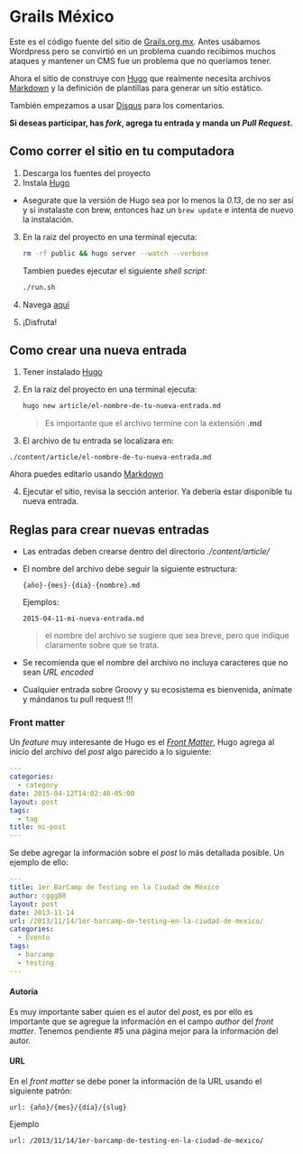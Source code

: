 # Grails México

Este es el código fuente del sitio de [Grails.org.mx][4]. Antes usábamos Wordpress pero se convirtió en un problema cuando recibimos muchos ataques y mantener un CMS fue un problema que no queríamos tener.

Ahora el sitio de construye con [Hugo][1] que realmente necesita archivos [Markdown][3] y la definición de plantillas para generar un sitio estático.

También empezamos a usar [Disqus][6] para los comentarios.

__Si deseas participar, has _fork_, agrega tu entrada y manda un _Pull Request_.__

## Como correr el sitio en tu computadora

1. Descarga los fuentes del proyecto
2. Instala [Hugo][1]
  - Asegurate que la versión de Hugo sea por lo menos la _0.13_, de no ser así y si instalaste con brew, entonces haz un `brew update` e intenta de nuevo la instalación. 
3. En la raiz del proyecto en una terminal ejecuta:

    ```bash
    rm -rf public && hugo server --watch --verbose 
    ```
    
    Tambien puedes ejecutar el siguiente _shell script_:
    
    ```bash
    ./run.sh
    ```
4. Navega [aquí][2]
5. ¡Disfruta!


## Como crear una nueva entrada
 
 1. Tener instalado [Hugo][1]
 2. En la raiz del proyecto en una terminal ejecuta:
 
 
    ```bash
    hugo new article/el-nombre-de-tu-nueva-entrada.md
    ```
    
    > Es importante que el archivo termine con la extensión __.md__
    
 3. El archivo de tu entrada se localizara en:

   ```
   ./content/article/el-nombre-de-tu-nueva-entrada.md
   ```    
   
   Ahora  puedes editarlo usando [Markdown][3]

 4. Ejecutar el sitio, revisa la sección anterior. Ya debería estar disponible tu nueva entrada.

## Reglas para crear nuevas entradas

- Las entradas deben crearse dentro del directorio  _./content/article/_
- El nombre del archivo debe seguir la siguiente estructura:

   ```
   {año}-{mes}-{dia}-{nombre}.md
   ```    
   
   Ejemplos:

   ```
   2015-04-11-mi-nueva-entrada.md
   ```   
   
   > el nombre del archivo se sugiere que sea breve, pero que indique claramente sobre que se trata.

- Se recomienda que el nombre del archivo no incluya caracteres que no sean _URL encoded_
- Cualquier entrada sobre Groovy y su ecosistema es bienvenida, anímate y mándanos tu pull request !!!

### Front matter

Un _feature_ muy interesante de Hugo es el [_Front Matter_][5], Hugo agrega al inicio del archivo del _post_ algo parecido a lo siguiente:


  ```yaml
  ---
  categories:
    - category
  date: 2015-04-12T14:02:40-05:00
  layout: post
  tags:
    - tag
  title: mi-post
  ---
  ```
  
Se debe agregar la información sobre el _post_ lo más detallada posible. Un ejemplo de ello:

  ```yaml
  ---
  title: 1er BarCamp de Testing en la Ciudad de México
  author: cggg88
  layout: post
  date: 2013-11-14
  url: /2013/11/14/1er-barcamp-de-testing-en-la-ciudad-de-mexico/
  categories:
    - Evento
  tags:
    - barcamp
    - testing
  ---
  ```

#### Autoría

Es muy importante saber quien es el autor del _post_, es por ello es importante que se agregue la información en el campo _author_ del _front matter_. Tenemos pendiente #5 una página mejor para la información del autor.


#### URL

En el _front matter_ se debe poner la información de la URL usando el siguiente patrón:

  ```
  url: {año}/{mes}/{día}/{slug}
  ```

  Ejemplo

  ```
  url: /2013/11/14/1er-barcamp-de-testing-en-la-ciudad-de-mexico/
  ```
  
 [1]: http://gohugo.io
 [2]: http://localhost:1313/
 [3]: http://daringfireball.net/projects/markdown/
 [4]: http://grails.org.mx
 [5]: http://gohugo.io/content/front-matter/
 [6]: https://disqus.com/
 
